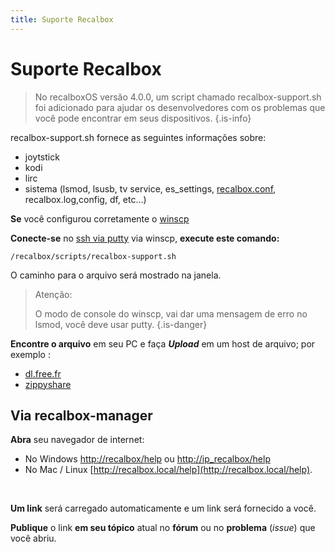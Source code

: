 ```yaml
---
title: Suporte Recalbox
---
```


# Suporte Recalbox


>No recalboxOS versão 4.0.0, um script chamado recalbox-support.sh foi adicionado para ajudar os desenvolvedores com os problemas que você pode encontrar em seus dispositivos.
{.is-info}

recalbox-support.sh fornece as seguintes informações sobre:

* joytstick
* kodi
* lirc
* sistema \(lsmod, lsusb, tv service, es\_settings, [recalbox.conf](/v/portugues/manual-basico/primeiras-nocoes/o-arquivo-recalbox.conf), recalbox.log,config, df, etc...\)​

**Se** você configurou corretamente o [winscp](https://recalbox.gitbook.io/tutorials/v/portugues/sistema/acesso/acesso-a-rede-via-winscp)​

**Conecte-se** no [ssh via putty](https://recalbox.gitbook.io/tutorials/v/portugues/sistema/acesso/acesso-root-via-terminal) via winscp, **execute este comando:**

`/recalbox/scripts/recalbox-support.sh`

O caminho para o arquivo será mostrado na janela.


>Atenção:
>
>O modo de console do winscp, vai dar uma mensagem de erro no lsmod, você deve usar putty.
{.is-danger}

**Encontre o arquivo** em seu PC e faça _**Upload**_ em um host de arquivo; por exemplo :

* ​[dl.free.fr](http://dl.free.fr/)​
* ​[zippyshare](http://www.zippyshare.com/)

## Via recalbox-manager​ <a id="via-recalbox-manager"></a>

**Abra** seu navegador de internet:

* No Windows [http://recalbox/help](http://recalbox/help) ou [http://ip\_recalbox/help](http://ip_recalbox/help)
* No Mac / Linux [http://recalbox.local/help](http://recalbox.local/help).

​​

**Um link** será carregado automaticamente e um link será fornecido a você.

**Publique** o link **em seu tópico** atual no **fórum** ou no **problema** \(_issue_\) que você abriu.

